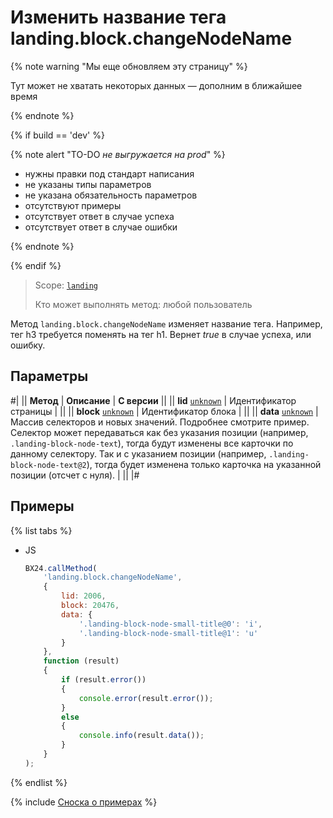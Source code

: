 # Изменить название тега landing.block.changeNodeName

{% note warning "Мы еще обновляем эту страницу" %}

Тут может не хватать некоторых данных — дополним в ближайшее время

{% endnote %}

{% if build == 'dev' %}

{% note alert "TO-DO _не выгружается на prod_" %}

- нужны правки под стандарт написания
- не указаны типы параметров
- не указана обязательность параметров
- отсутствуют примеры
- отсутствует ответ в случае успеха
- отсутствует ответ в случае ошибки

{% endnote %}

{% endif %}

> Scope: [`landing`](../../../scopes/permissions.md)
>
> Кто может выполнять метод: любой пользователь

Метод `landing.block.changeNodeName` изменяет название тега. Например, тег h3 требуется поменять на тег h1. Вернет _true_ в случае успеха, или ошибку.

## Параметры

#|
|| **Метод** | **Описание** | **С версии** ||
|| **lid**
[`unknown`](../../../data-types.md) | Идентификатор страницы | ||
|| **block**
[`unknown`](../../../data-types.md) | Идентификатор блока | ||
|| **data**
[`unknown`](../../../data-types.md) | Массив селекторов и новых значений. Подробнее смотрите пример.
Селектор может передаваться как без указания позиции (например, `.landing-block-node-text`), тогда будут изменены все карточки по данному селектору. Так и с указанием позиции (например, `.landing-block-node-text@2`), тогда будет изменена только карточка на указанной позиции (отсчет с нуля). | ||
|#

## Примеры

{% list tabs %}

- JS

    ```js
    BX24.callMethod(
        'landing.block.changeNodeName',
        {
            lid: 2006,
            block: 20476,
            data: {
                '.landing-block-node-small-title@0': 'i',
                '.landing-block-node-small-title@1': 'u'
            }
        },
        function (result)
        {
            if (result.error())
            {
                console.error(result.error());
            }
            else
            {
                console.info(result.data());
            }
        }
    );
    ```

{% endlist %}

{% include [Сноска о примерах](../../../../_includes/examples.md) %}
